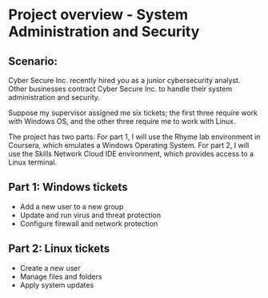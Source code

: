 # Project overview - System Administration and Security

## Scenario:
Cyber Secure Inc. recently hired you as a junior cybersecurity analyst. Other businesses contract Cyber Secure Inc. to handle their system administration and security.

Suppose my supervisor assigned me six tickets; the first three require work with Windows OS, and the other three require me to work with Linux.

The project has two parts. For part 1, I will use the Rhyme lab environment in Coursera, which emulates a Windows Operating System. 
For part 2, I will use the Skills Network Cloud IDE environment, which provides access to a Linux terminal.

## Part 1: Windows tickets
- Add a new user to a new group
- Update and run virus and threat protection
- Configure firewall and network protection

## Part 2: Linux tickets
- Create a new user
- Manage files and folders
- Apply system updates
